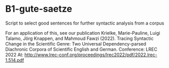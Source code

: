 # B1-gute-saetze
Script to select good sentences for further syntactic analysis from a corpus

For an application of this, see our publication
Krielke, Marie-Pauline, Luigi Talamo, Jörg Knappen, and Mahmoud Fawzi (2022). Tracing Syntactic Change in the Scientific Genre: Two Universal Dependency-parsed Diachronic Corpora of Scientific English and German. Conference: LREC 2022 At: http://www.lrec-conf.org/proceedings/lrec2022/pdf/2022.lrec-1.514.pdf
